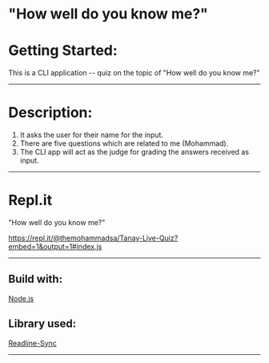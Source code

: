 # "How well do you know me?"

# Getting Started:

This is a CLI application -- quiz on the topic of "How well do you know me?"

********
# Description:

1. It asks the user for their name for the input.
2. There are five questions which are related to me (Mohammad).
3. The CLI app will act as the judge for grading the answers received as input.

********
# Repl.it

"How well do you know me?"

https://repl.it/@themohammadsa/Tanay-Live-Quiz?embed=1&output=1#index.js

********

## Build with:

[Node.js](https://nodejs.org/en/)

## Library used:

[Readline-Sync](https://www.npmjs.com/package/readline-sync)

********